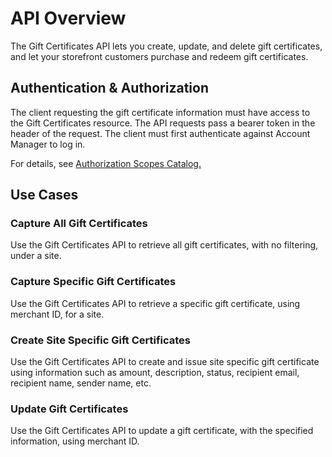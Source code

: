# API Overview

The Gift Certificates API lets you create, update, and delete gift certificates, and let your storefront customers purchase and redeem gift certificates.

## Authentication & Authorization

The client requesting the gift certificate information must have access to the Gift Certificates resource. The API requests pass a bearer token in the header of the request. The client must first authenticate against Account Manager to log in.

For details, see [Authorization Scopes Catalog.](https://developer.salesforce.com/docs/commerce/commerce-api/guide/auth-z-scope-catalog.html)

## Use Cases

### Capture All Gift Certificates

Use the Gift Certificates API to retrieve all gift certificates, with no filtering, under a site.

### Capture Specific Gift Certificates

Use the Gift Certificates API to retrieve a specific gift certificate, using merchant ID, for a site.

### Create Site Specific Gift Certificates

Use the Gift Certificates API to create and issue site specific gift certificate using information such as amount, description, status, recipient email, recipient name, sender name, etc.

### Update Gift Certificates

Use the Gift Certificates API to update a gift certificate, with the specified information, using merchant ID.
